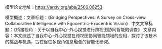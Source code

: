 模型论文地址：https://arxiv.org/abs/2506.06253

模型概述：文章标题：《Bridging Perspectives: A Survey on Cross-view Collaborative Intelligence with Egocentric-Exocentric Vision》
中文文章标题：《桥接视角：关于以自我中心-外心视觉进行跨视图协同智能的调查》
文章内容：本文综述了自我中心-外心视觉在跨视图协同智能领域的应用，探讨了该技术的挑战与机遇，旨在促进多视角信息融合的智能化研究。
